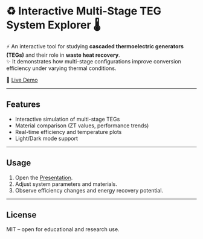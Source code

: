 # ♻️ Interactive Multi-Stage TEG System Explorer 🌡️

⚡ An interactive tool for studying **cascaded thermoelectric generators (TEGs)** and their role in **waste heat recovery**.  
✨ It demonstrates how multi-stage configurations improve conversion efficiency under varying thermal conditions.

🔗 [Live Demo](https://devloper-gazi.github.io/Interactive-Multi-Stage-TEG-System-Explorer/)

---

## Features
- Interactive simulation of multi-stage TEGs  
- Material comparison (ZT values, performance trends)  
- Real-time efficiency and temperature plots  
- Light/Dark mode support  

---

## Usage
1. Open the [Presentation](https://devloper-gazi.github.io/Interactive-Multi-Stage-TEG-System-Explorer/).  
2. Adjust system parameters and materials.  
3. Observe efficiency changes and energy recovery potential.  

---

## License
MIT – open for educational and research use.
